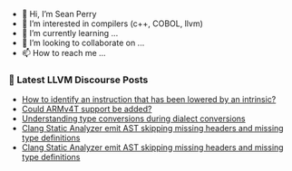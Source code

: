 - 👋 Hi, I’m Sean Perry
- 👀 I’m interested in compilers (c++, COBOL, llvm)
- 🌱 I’m currently learning ...
- 💞️ I’m looking to collaborate on ...
- 📫 How to reach me ...

<!---
s66perry/s66perry is a ✨ special ✨ repository because its `README.md` (this file) appears on your GitHub profile.
You can click the Preview link to take a look at your changes.
--->
### 📕 Latest LLVM Discourse Posts

<!-- DISCOURSE-LLVM:START -->
- [How to identify an instruction that has been lowered by an intrinsic?](https://discourse.llvm.org/t/how-to-identify-an-instruction-that-has-been-lowered-by-an-intrinsic/67278#post_7)
- [Could ARMv4T support be added?](https://discourse.llvm.org/t/could-armv4t-support-be-added/4156#post_6)
- [Understanding type conversions during dialect conversions](https://discourse.llvm.org/t/understanding-type-conversions-during-dialect-conversions/67230#post_2)
- [Clang Static Analyzer emit AST skipping missing headers and missing type definitions](https://discourse.llvm.org/t/clang-static-analyzer-emit-ast-skipping-missing-headers-and-missing-type-definitions/67318#post_3)
- [Clang Static Analyzer emit AST skipping missing headers and missing type definitions](https://discourse.llvm.org/t/clang-static-analyzer-emit-ast-skipping-missing-headers-and-missing-type-definitions/67318#post_2)
<!-- DISCOURSE-LLVM:END -->
